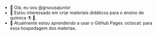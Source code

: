 - 👋 Olá, eu sou @grsousajunior
- 👀 Estou interessado em criar materiais didáticos para o ensino de química :alembic: :test_tube:.
- 🌱 Atualmente estou aprendendo a usar o GitHub Pages :octocat: para essa hospedagem dos materias.

<!---
grsousajunior/grsousajunior is a ✨ special ✨ repository because its `README.md` (this file) appears on your GitHub profile.
You can click the Preview link to take a look at your changes.
--->
